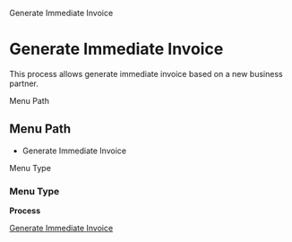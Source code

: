 
Generate Immediate Invoice
# Generate Immediate Invoice


This process allows generate immediate invoice based on a new business partner.

Menu Path
## Menu Path



- Generate Immediate Invoice

Menu Type
### Menu Type

**Process**


[Generate Immediate Invoice](../../process-c_pos-generate-immediate-invoice.md)